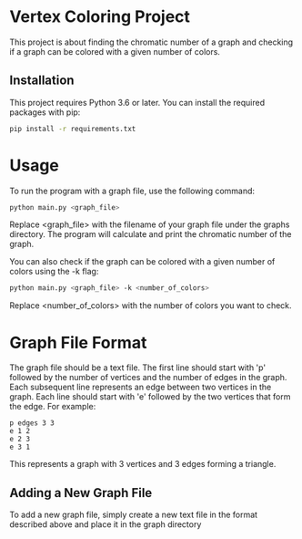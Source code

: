 # Vertex Coloring Project

This project is about finding the chromatic number of a graph and checking if a graph can be colored with a given number of colors.

## Installation

This project requires Python 3.6 or later. You can install the required packages with pip:

```bash
pip install -r requirements.txt
```

# Usage

To run the program with a graph file, use the following command:

```bash
python main.py <graph_file>
```

Replace <graph_file> with the filename of your graph file under the graphs directory. The program will calculate and print the chromatic number of the graph.

You can also check if the graph can be colored with a given number of colors using the -k flag:

```bash
python main.py <graph_file> -k <number_of_colors>
```

Replace <number_of_colors> with the number of colors you want to check.

# Graph File Format

The graph file should be a text file. The first line should start with 'p' followed by the number of vertices and the number of edges in the graph. Each subsequent line represents an edge between two vertices in the graph. Each line should start with 'e' followed by the two vertices that form the edge. For example:

```plaintext
p edges 3 3
e 1 2
e 2 3
e 3 1
```

This represents a graph with 3 vertices and 3 edges forming a triangle.

## Adding a New Graph File

To add a new graph file, simply create a new text file in the format described above and place it in the graph directory
